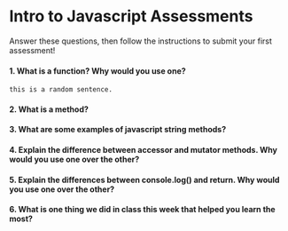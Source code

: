 # Intro to Javascript Assessments

Answer these questions, then follow the instructions to submit your first assessment!

#### 1. What is a function? Why would you use one?
    this is a random sentence.

#### 2. What is a method?

#### 3. What are some examples of javascript string methods?

#### 4. Explain the difference between accessor and mutator methods. Why would you use one over the other?

#### 5. Explain the differences between console.log() and return. Why would you use one over the other?

#### 6. What is one thing we did in class this week that helped you learn the most?  
